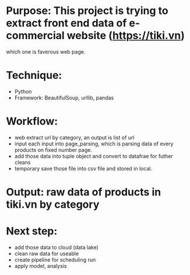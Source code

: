 # Purpose: This project is trying to extract front end data of e-commercial website (https://tiki.vn)
which one is faverous web page.

# Technique:
  - Python
  - Framework: BeautifulSoup, urllib, pandas

# Workflow:
  - web extract url by category, an output is list of url
  - input each input into page_parsing, which is parsing data of every products on fixed number page.
  - add those data into tuple object and convert to datafrae for futher cleans
  - temporary save those file into csv file and stored in local.
  
# Output: raw data of products in tiki.vn by category

# Next step:
  - add those data to cloud (data lake)
  - clean raw data for useable
  - create pipeline for scheduling run
  - apply model, analysis
